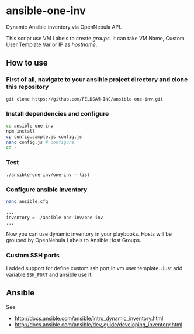 # ansible-one-inv

Dynamic Ansible inventory via OpenNebula API.

This script use VM Labels to create *groups*. It can take VM Name, Custom User Template Var or IP as *hostname*.

## How to use

### First of all, navigate to your ansible project directory and clone this repository

```
git clone https://github.com/FELDSAM-INC/ansible-one-inv.git
```

### Install dependencies and configure

```bash
cd ansible-one-inv
npm install
cp config.sample.js config.js
nano config.js # configure
cd -
```

### Test

```
./ansible-one-inv/one-inv --list
```

### Configure ansible inventory

```bash
nano ansible.cfg

...
inventory = ./ansible-one-inv/one-inv
...
```

Now you can use dynamic inventory in your playbooks. Hosts will be grouped by OpenNebula Labels to Ansible Host Groups.

### Custom SSH ports

I added support for define custom ssh port in vm user template. Just add variable `SSH_PORT` and ansible use it.

## Ansible

See

- http://docs.ansible.com/ansible/intro_dynamic_inventory.html
- http://docs.ansible.com/ansible/dev_guide/developing_inventory.html
